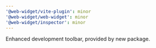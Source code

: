 ```yaml
---
'@web-widget/vite-plugin': minor
'@web-widget/web-widget': minor
'@web-widget/inspector': minor
---
```


Enhanced development toolbar, provided by new package.
